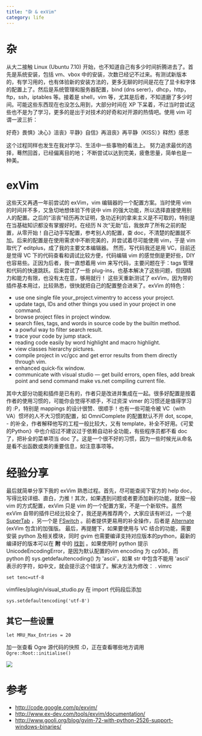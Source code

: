 ```yaml
---
title: "杂 & exVim"
category: life
---
```



# 杂 #

从大二接触 Linux (Ubuntu 7.10) 开始，也不知道自己有多少时间折腾进去了。首先是系统安装，包括 vm、vbox 中的安装，次数已经记不过来。有测试新版本的，有学习用的，也有体验新的安装方法的，更多无聊的时间是花在了显卡和字体的配置上了。然后是系统管理和服务器配置，bind (dns serer)，dhcp，http，ftp，ssh，iptables 等。接着是 shell，vim 等，尤其是后者，不知道磨了多少时间。可能这些东西现在也没怎么用到，大部分时间在 XP 下呆着，不过当时尝试这些也不是为了学习，更多的是出于对技术的好奇和对开源的热情吧。使用 vim 可谓一波三折：

好奇》畏惧》决心》沮丧》平静》自信》再沮丧》再平静（KISS）》释然》感恩

这个过程同样也发生在我对学习、生活中一些事物的看法上。 努力追求最优的选择，蓦然回首，已经偏离目的地； 不断尝试以达到完美，疲惫思量，简单也是一种美。 


# exVim #

这些天又再遇一年前尝试的 exVim，vim 编辑器的一个配置方案。当时使用 vim 的时间并不多，又急切地想体验下传说中 vim 的强大功能，所以选择直接使用别人的配置。之后的“沮丧”经历再次证明，急功近利的拿来主义是不可取的，特别是在当基础知识都没有掌握好时。在经历 N 次“无助”后，我放弃了所有之前的配置，从零开始！自己动手写配置，参考别人的配置，查 doc，不清楚的配置就不加。后来的配置是在使用需求中不断完美的，并尝试着尽可能使用 vim，于是 vim 取代了 editplus，成了我的主要文本编辑器。 然而，写代码我还是用 VC，目前还是觉得 VC 下的代码查看和调试比较方便，代码编辑 vim 的感觉倒是更好些，DIY 也容易些。正因为后者，我一直想着用 vim 来写代码，主要问题在于：tags 管理和代码的快速跳跃。后来尝试了一些 plug-ins，也基本解决了这些问题，但因精力和能力有限，也没有太在意，够用就行！ 这些天重新测试了 exVim，因为带的插件基本用过，比较熟悉，很快就把自己的配置整合进来了。exVim 的特色：

*    use one single file your_project.vimentry to access your  project.
*    update tags, IDs and other things you used in your  project in one command.
*    browse project files in project window.
*    search files, tags, and words in source code by the builtin  method.
*    a powful way to filter search result.
*    trace  your code by jump stack.
*    reading code easily by word highlight  and macro highlight.
*    view classes hierarchy pictures.
*    compile  project in vc/gcc and get error results from them directly through vim.
*    enhanced quick-fix window.
*    communicate with visual  studio — get build errors, open files, add break point and   send  command make vs.net compiling current file.

其中大部分功能和插件是已有的，作者只是改进并集成在一起。很多好配置是按着作者的使用习惯的，可能你会觉得不顺手，不过资深 vimer 的习惯还是值得学习的 :P，特别是 mappings 的设计很赞、很顺手！也有一些可能令被 VC（with VA）惯坏的人不大习惯的配置，如 OmniComplete 的配置默认不开 dot, scope, - 的补全，作者解释他写的工程一般比较大，又有 template，补全不好用。《可爱的Python》中也介绍过不建议过于依赖自动补全功能，有些程序员都不看 doc 了，把补全的菜单项当 doc 了。这是一个很不好的习惯，因为一些时候光从命名是看不出函数或类的重要信息，如注意事项等。 


# 经验分享 #

最后就简单分享下我的 exVim 熟悉过程。首先，尽可能查阅下官方的 help doc，写得比较详细、直白，力推！其次，如果遇到问题或者要添加新的功能，就按一般 vim 的方式配置，exVim 只是 vim 的一个配置方案，不是一个新软件。虽然 exVim 自带的插件已经比较全了，我还是再推荐两个，大家应该有听过，一个是 [SuperTab](http://www.vim.org/scripts/script.php?script_id=1643) ，另一个是 [FSwitch](http://www.vim.org/scripts/script.php?script_id=2590) 。前者提供更易用的补全操作，后者是 [Alternate](http://www.vim.org/scripts/script.php?script_id=31) (exVim 包含)的加强版。 最后，再提醒下，如果要使用与 VC 结合的功能，需要安装 python 及相关模块，同时 gvim 也需要编译支持对应版本的python，最新的编译好的版本可以在 **附** 中的 [找到](http://www.gooli.org/blog/gvim-72-with-python-2526-support-windows-binaries/) 。如果使用时 python 提示 UnicodeEncodingError，是因为默认配置的vim encoding 为 cp936，而 python 的 sys.getdefaultencoding() 为 'ascii'，如果 str 中包含不能用 'ascii' 表示的字符，如中文，就会提示这个错误了。解决方法为修改： . vimrc 

```
set tenc=utf-8
```
vimfiles/plugin/visual_studio.py 在 import 代码段后添加 

```
sys.setdefaultencoding('utf-8')
```

## 其它一些设置 ##

```
let MRU_Max_Entries = 20
```
加一张查看 Ogre 源代码的快照 :D，正在查看哪些地方调用 `Ogre::Root::initialise()`

![](http://hiphotos.baidu.com/maxint/pic/item/f3cad69b77e4758bcbeaf479.jpg)

# 参考 #

- http://code.google.com/p/exvim/
- http://www.ex-dev.com/tools/exvim/documentation/
- http://www.gooli.org/blog/gvim-72-with-python-2526-support-windows-binaries/
